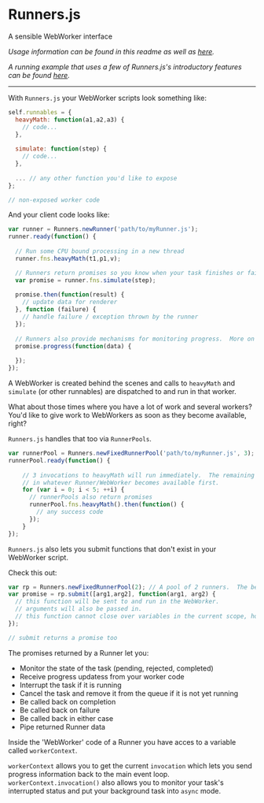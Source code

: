 # Runners.js #
A sensible WebWorker interface

*Usage information can be found in this readme as well as [here](http://tantaman.github.com/Runners.js/examples/usage.html).*

*A running example that uses a few of Runners.js's introductory features can be found [here](http://localhost:8080/Runners.js/examples/pi/).*

- - -

With `Runners.js` your WebWorker scripts look something like:

```javascript
self.runnables = {
  heavyMath: function(a1,a2,a3) {
    // code...
  },
  
  simulate: function(step) {
    // code...
  },
  
  ... // any other function you'd like to expose
};

// non-exposed worker code
```

And your client code looks like:

```javascript
var runner = Runners.newRunner('path/to/myRunner.js');
runner.ready(function() {
  
  // Run some CPU bound processing in a new thread
  runner.fns.heavyMath(t1,p1,v);

  // Runners return promises so you know when your task finishes or fails.
  var promise = runner.fns.simulate(step);
  
  promise.then(function(result) {    
    // update data for renderer
  }, function (failure) {
    // handle failure / exception thrown by the runner
  });
  
  // Runners also provide mechanisms for monitoring progress.  More on that later.
  promise.progress(function(data) {
    
  });
});
```

A WebWorker is created behind the scenes and calls to `heavyMath` and `simulate` (or other runnables) are dispatched to and run in that worker.


What about those times where you have a lot of work and several workers? You'd like to give work to WebWorkers as soon as they become available, right?

`Runners.js` handles that too via `RunnerPools`.

```javascript
var runnerPool = Runners.newFixedRunnerPool('path/to/myRunner.js', 3); // A pool of 3 Runners
runnerPool.ready(function() {
      
    // 3 invocations to heavyMath will run immediately.  The remaining two will be picked up and run
    // in whatever Runner/WebWorker becomes available first.
    for (var i = 0; i < 5; ++i) {
      // runnerPools also return promises
      runnerPool.fns.heavyMath().then(function() {
        // any success code
      });
    }
});
```

`Runners.js` also lets you submit functions that don't exist in your WebWorker script.

Check this out:

```javascript
var rp = Runners.newFixedRunnerPool(2); // A pool of 2 runners.  The below also works with a regular Runner
var promise = rp.submit([arg1,arg2], function(arg1, arg2) {
  // this function will be sent to and run in the WebWorker.
  // arguments will also be passed in.
  // this function cannot close over variables in the current scope, however.
});

// submit returns a promise too
```

The promises returned by a Runner let you:
* Monitor the state of the task (pending, rejected, completed)
* Receive progress updatess from your worker code
* Interrupt the task if it is running
* Cancel the task and remove it from the queue if it is not yet running
* Be called back on completion
* Be called back on failure
* Be called back in either case
* Pipe returned Runner data

Inside the 'WebWorker' code of a Runner you have acces to a variable called `workerContext`.

`workerContext` allows you to get the current `invocation` which lets you send progress information back to the main 
event loop.  `workerContext.invocation()` also allows you to monitor your task's interrupted status and put your background task into `async` mode.
